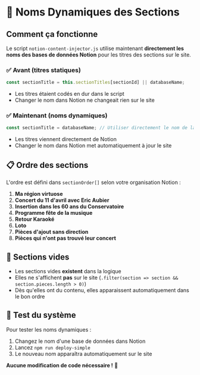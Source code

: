 # 🔄 Noms Dynamiques des Sections

## Comment ça fonctionne

Le script `notion-content-injector.js` utilise maintenant **directement les noms des bases de données Notion** pour les titres des sections sur le site.

### ✅ Avant (titres statiques)
```javascript
const sectionTitle = this.sectionTitles[sectionId] || databaseName;
```
- Les titres étaient codés en dur dans le script
- Changer le nom dans Notion ne changeait rien sur le site

### ✅ Maintenant (noms dynamiques)
```javascript
const sectionTitle = databaseName; // Utiliser directement le nom de la base Notion
```
- Les titres viennent directement de Notion
- Changer le nom dans Notion met automatiquement à jour le site

## 📋 Ordre des sections

L'ordre est défini dans `sectionOrder[]` selon votre organisation Notion :

1. **Ma région virtuose**
2. **Concert du 11 d'avril avec Eric Aubier**
3. **Insertion dans les 60 ans du Conservatoire**
4. **Programme fête de la musique**
5. **Retour Karaoké**
6. **Loto**
7. **Pièces d'ajout sans direction**
8. **Pièces qui n'ont pas trouvé leur concert**

## 🎯 Sections vides

- Les sections vides **existent** dans la logique
- Elles ne s'affichent **pas** sur le site (`.filter(section => section && section.pieces.length > 0)`)
- Dès qu'elles ont du contenu, elles apparaissent automatiquement dans le bon ordre

## 🚀 Test du système

Pour tester les noms dynamiques :

1. Changez le nom d'une base de données dans Notion
2. Lancez `npm run deploy-simple`
3. Le nouveau nom apparaîtra automatiquement sur le site

**Aucune modification de code nécessaire !** 🎉
